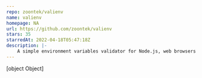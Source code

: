 ```yaml
---
repo: zoontek/valienv
name: valienv
homepage: NA
url: https://github.com/zoontek/valienv
stars: 35
starredAt: 2022-04-18T05:47:18Z
description: |-
    A simple environment variables validator for Node.js, web browsers and React Native ✓
---
```


[object Object]
